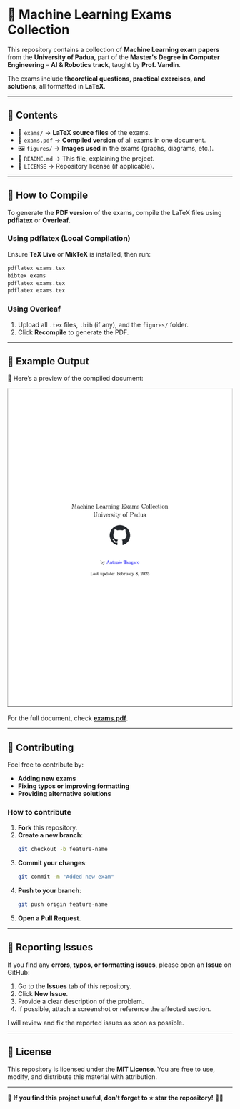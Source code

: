 # 📖 Machine Learning Exams Collection

This repository contains a collection of **Machine Learning exam papers** from the **University of Padua**, part of the **Master's Degree in Computer Engineering** – **AI & Robotics track**, taught by **Prof. Vandin**.

The exams include **theoretical questions, practical exercises, and solutions**, all formatted in **LaTeX**.

---

## 📌 Contents

- 📂 `exams/` → **LaTeX source files** of the exams.
- 📄 `exams.pdf` → **Compiled version** of all exams in one document.
- 🖼 `figures/` → **Images used** in the exams (graphs, diagrams, etc.).
- 📜 `README.md` → This file, explaining the project.
- 📜 `LICENSE` → Repository license (if applicable).

---

## 🚀 How to Compile

To generate the **PDF version** of the exams, compile the LaTeX files using **pdflatex** or **Overleaf**.

### **Using pdflatex (Local Compilation)**

Ensure **TeX Live** or **MikTeX** is installed, then run:

```bash
pdflatex exams.tex
bibtex exams
pdflatex exams.tex
pdflatex exams.tex
```

### **Using Overleaf**

1. Upload all `.tex` files, `.bib` (if any), and the `figures/` folder.
2. Click **Recompile** to generate the PDF.

---

## 📝 Example Output

📄 Here’s a preview of the compiled document:

![Exam Cover](images/cover.png)

For the full document, check [**exams.pdf**](exams.pdf).

---

## 🤝 Contributing

Feel free to contribute by:

- **Adding new exams**
- **Fixing typos or improving formatting**
- **Providing alternative solutions**

### **How to contribute**

1. **Fork** this repository.
2. **Create a new branch**:
   ```bash
   git checkout -b feature-name
   ```
3. **Commit your changes**:
   ```bash
   git commit -m "Added new exam"
   ```
4. **Push to your branch**:
   ```bash
   git push origin feature-name
   ```
5. **Open a Pull Request**.

---

## 🐞 Reporting Issues

If you find any **errors, typos, or formatting issues**, please open an **Issue** on GitHub:

1. Go to the **Issues** tab of this repository.
2. Click **New Issue**.
3. Provide a clear description of the problem.
4. If possible, attach a screenshot or reference the affected section.

I will review and fix the reported issues as soon as possible.

---

## 📜 License

This repository is licensed under the **MIT License**. You are free to use, modify, and distribute this material with attribution.

---

🎯 **If you find this project useful, don't forget to ⭐ star the repository!** 🚀🔗
